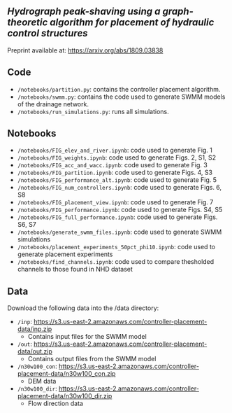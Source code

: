 ## *Hydrograph peak-shaving using a graph-theoretic algorithm for placement of hydraulic control structures*

Preprint available at: https://arxiv.org/abs/1809.03838

Code
----

- `/notebooks/partition.py`: contains the controller placement algorithm.
- `/notebooks/swmm.py`: contains the code used to generate SWMM models of the drainage network.
- `/notebooks/run_simulations.py`: runs all simulations.

Notebooks
---------

- `/notebooks/FIG_elev_and_river.ipynb`: code used to generate Fig. 1
- `/notebooks/FIG_weights.ipynb`: code used to generate Figs. 2, S1, S2
- `/notebooks/FIG_acc_and_wacc.ipynb`: code used to generate Fig. 3
- `/notebooks/FIG_partition.ipynb`: code used to generate Figs. 4, S3
- `/notebooks/FIG_performance_alt.ipynb`: code used to generate Fig. 5
- `/notebooks/FIG_num_controllers.ipynb`: code used to generate Figs. 6, S8
- `/notebooks/FIG_placement_view.ipynb`: code used to generate Fig. 7
- `/notebooks/FIG_performance.ipynb`: code used to generate Figs. S4, S5
- `/notebooks/FIG_full_performance.ipynb`: code used to generate Figs. S6, S7
- `/notebooks/generate_swmm_files.ipynb`: code used to generate SWMM simulations
- `/notebooks/placement_experiments_50pct_phi10.ipynb`: code used to generate placement experiments
- `/notebooks/find_channels.ipynb`: code used to compare thesholded channels to those found in NHD dataset

Data
----

Download the following data into the /data directory:
- `/inp`: https://s3.us-east-2.amazonaws.com/controller-placement-data/inp.zip
  - Contains input files for the SWMM model
- `/out`: https://s3.us-east-2.amazonaws.com/controller-placement-data/out.zip
  - Contains output files from the SWMM model
- `/n30w100_con`: https://s3.us-east-2.amazonaws.com/controller-placement-data/n30w100_con.zip
  - DEM data
- `/n30w100_dir`: https://s3.us-east-2.amazonaws.com/controller-placement-data/n30w100_dir.zip
  - Flow direction data
